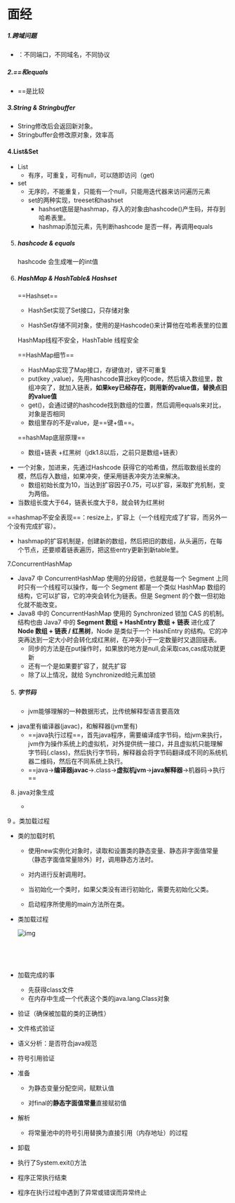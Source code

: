 # 面经



##### 1.跨域问题

* ：不同端口，不同域名，不同协议

##### 2.==和equals

* ==是比较

##### 3.String & Stringbuffer 

* String修改后会返回新对象。
* Stringbuffer会修改原对象，效率高

#### 4.List&Set

* List
  * 有序，可重复，可有null，可以随即访问（get)
* set
  * 无序的，不能重复，只能有一个null，只能用迭代器来访问遍历元素 
  * set的两种实现，treeset和hashset
    * hashset底层是hashmap，存入的对象由hashcode()产生码，并存到哈希表里。
    * hashmap添加元素，先判断hashcode 是否一样，再调用equals



5. ##### hashcode & equals

   hashcode 会生成唯一的int值

   

6. ##### HashMap & HashTable& Hashset

   ==Hashset==

   * HashSet实现了Set接口，只存储对象

   * HashSet存储不同对象，使用的是Hashcode()来计算他在哈希表里的位置

     

   HashMap线程不安全，HashTable 线程安全

   ==HashMap细节==

   * HashMap实现了Map接口，存键值对，键不可重复
   * put(key ,value)，先用hashcode算出key的code，然后填入数组里，数组冲突了，就加入链表，**如果key已经存在，则用新的value值，替换点旧的value值**
   * get()，会通过键的hashcode找到数组的位置，然后调用equals来对比，对象是否相同
   * 数组里存的不是value，是==键+值==。

   ==hashMap底层原理==

   * 数组+链表 +红黑树（jdk1.8以后，之前只是数组+链表）
* 一个对象，加进来，先通过Hashcode 获得它的哈希值，然后取数组长度的模，然后存入数组，如果冲突，便采用链表冲突方法来解决。
   * 数组初始长度为10，当达到扩容因子0.75，可以扩容，采取扩充机制，变为两倍。
* 当数组长度大于64，链表长度大于8，就会转为红黑树
   
==hashmap不安全表现==：resize上，扩容上（一个线程完成了扩容，而另外一个没有完成扩容）。
   
* hashmap的扩容机制是，创建新的数组，然后把旧的数组，从头遍历，在每个节点，还要顺着链表遍历，把这些entry更新到新table里。

7.ConcurrentHashMap

* Java7 中 ConcurrentHashMap 使用的分段锁，也就是每一个 Segment 上同时只有一个线程可以操作，每一个 Segment 都是一个类似 HashMap 数组的结构，它可以扩容，它的冲突会转化为链表。但是 Segment 的个数一但初始化就不能改变。
* Java8 中的 ConcurrentHashMap 使用的 Synchronized 锁加 CAS 的机制。结构也由 Java7 中的 **Segment 数组 + HashEntry 数组 + 链表** 进化成了 **Node 数组 + 链表 / 红黑树**，Node 是类似于一个 HashEntry 的结构。它的冲突再达到一定大小时会转化成红黑树，在冲突小于一定数量时又退回链表。
  * 同步的方法是在put操作时，如果放的地方是null,会采取cas,cas成功就更新
  * 还有一个是如果要扩容了，就先扩容
  * 除了以上情况，就给 Synchronized给元素加锁

5. ##### 字节码

   * jvm能够理解的一种数据形式，比传统解释型语言要高效
* java里有编译器(javac)，和解释器(jvm里有)
   * ==java执行过程==，首先java程序，需要编译成字节码，给jvm来执行，jvm作为操作系统上的虚拟机，对外提供统一接口，并且虚拟机只能理解字节码(.class)，然后执行字节码，解释器会将字节码翻译成不同的系统机器二维码，然后在不同系统上执行。
   * ==java->**编译器javac**->.class->**虚拟机jvm**->**java解释器**->机器码->执行==
   
   
   
8. java对象生成

   * 



9 。类加载过程

* 类的加载时机

  * 使用new实例化对象时，读取和设置类的静态变量、静态非字面值常量（静态字面值常量除外）时，调用静态方法时。

  * 对内进行反射调用时。

  * 当初始化一个类时，如果父类没有进行初始化，需要先初始化父类。

  * 启动程序所使用的main方法所在类。

* 类加载过程

  ![img](C:\Users\ZHW\Desktop\笔记\IMG\watermark,type_ZmFuZ3poZW5naGVpdGk,shadow_10,text_aHR0cHM6Ly9ibG9nLmNzZG4ubmV0L3poYW9jdWl0,size_16,color_FFFFFF,t_70)

​    

​    

* 加载完成的事

  * 先获得class文件
  * 在内存中生成一个代表这个类的java.lang.Class对象

*  验证（确保被加载的类的正确性）

  * 文件格式验证
  * 语义分析：是否符合java规范
  * 符号引用验证

* 准备

  * 为静态变量分配空间，赋默认值

  * 对final的**静态字面值常量**直接赋初值

* 解析

  * 将常量池中的符号引用替换为直接引用（内存地址）的过程

*  卸载

  * 执行了System.exit()方法

  * 程序正常执行结束

  * 程序在执行过程中遇到了异常或错误而异常终止